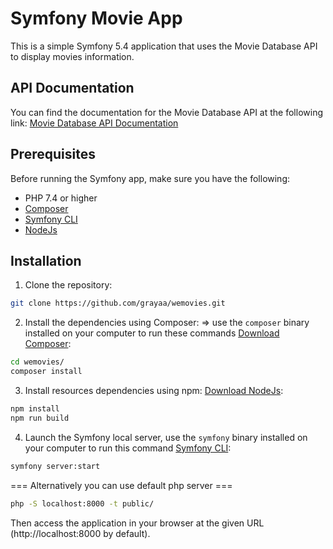 # Symfony Movie App

This is a simple Symfony 5.4 application that uses the Movie Database API to display movies information.

## API Documentation

You can find the documentation for the Movie Database API at the following link:
[Movie Database API Documentation](https://developer.themoviedb.org/reference/intro/getting-started)

## Prerequisites

Before running the Symfony app, make sure you have the following:

- PHP 7.4 or higher
- [Composer](https://getcomposer.org/)
- [Symfony CLI](https://symfony.com/download)
- [NodeJs](https://nodejs.org/en/download)
## Installation

1. Clone the repository:

```bash
git clone https://github.com/grayaa/wemovies.git
```
2. Install the dependencies using Composer: => use the `composer` binary installed
   on your computer to run these commands [Download Composer](https://getcomposer.org/):

```bash
cd wemovies/
composer install
```

3. Install resources dependencies using  npm:  [Download NodeJs](https://nodejs.org/en/download):

```bash
npm install
npm run build
```

4. Launch the Symfony local server, use the `symfony` binary installed
   on your computer to run this command [Symfony CLI](https://symfony.com/download):

```bash
symfony server:start
```
=== Alternatively you can use default php server ===
```bash
php -S localhost:8000 -t public/
```
Then access the application in your browser at the given URL (http://localhost:8000 by default).